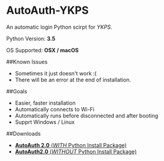 # AutoAuth-YKPS
An automatic login Python scirpt for *YKPS*.

Python Version: **3.5**

OS Supported: **OSX / macOS**

##Known Issues
* Sometimes it just doesn't work :(
* There will be an error at the end of installation.

##Goals
* Easier, faster installation
* Automatically connects to Wi-Fi
* Automatically runs before disconnected and after booting
* Supprt Windows / Linux

##Downloads
* [**AutoAuth 2.0** (*WITH* Python Install Package)](https://pan.baidu.com/s/1miATkb2)  
* [**AutoAuth2.0** (*WITHOUT* Python Install Package)](https://pan.baidu.com/s/1bp9jBaR)
